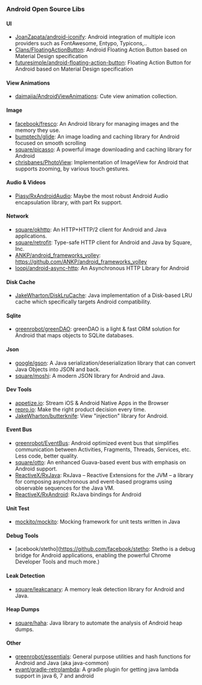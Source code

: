 ### Android Open Source Libs

#### UI
- [JoanZapata/android-iconify](https://github.com/JoanZapata/android-iconify): Android integration of multiple icon providers such as FontAwesome, Entypo, Typicons,..
- [Clans/FloatingActionButton](https://github.com/Clans/FloatingActionButton): Android Floating Action Button based on Material Design specification
- [futuresimple/android-floating-action-button](https://github.com/futuresimple/android-floating-action-button): Floating Action Button for Android based on Material Design specification

#### View Animations
- [daimajia/AndroidViewAnimations](https://github.com/daimajia/AndroidViewAnimations): Cute view animation collection.


#### Image
- [facebook/fresco](https://github.com/facebook/fresco): An Android library for managing images and the memory they use. 
- [bumptech/glide](https://github.com/bumptech/glide): An image loading and caching library for Android focused on smooth scrolling
- [square/picasso](https://github.com/square/picasso): A powerful image downloading and caching library for Android 
- [chrisbanes/PhotoView](https://github.com/chrisbanes/PhotoView): Implementation of ImageView for Android that supports zooming, by various touch gestures.

#### Audio & Videos
- [Piasy/RxAndroidAudio](https://github.com/Piasy/RxAndroidAudio): Maybe the most robust Android Audio encapsulation library, with part Rx support.

#### Network
- [square/okhttp](https://github.com/square/okhttp): An HTTP+HTTP/2 client for Android and Java applications.
- [square/retrofit](https://github.com/square/retrofit): Type-safe HTTP client for Android and Java by Square, Inc.
- [ANKP/android_frameworks_volley](https://github.com/ANKP/android_frameworks_volley): https://github.com/ANKP/android_frameworks_volley
- [loopj/android-async-http](https://github.com/loopj/android-async-http): An Asynchronous HTTP Library for Android

#### Disk Cache
- [JakeWharton/DiskLruCache](https://github.com/JakeWharton/DiskLruCache): Java implementation of a Disk-based LRU cache which specifically targets Android compatibility.

#### Sqlite
- [greenrobot/greenDAO](https://github.com/greenrobot/greenDAO): greenDAO is a light & fast ORM solution for Android that maps objects to SQLite databases. 

#### Json
- [google/gson](https://github.com/google/gson): A Java serialization/deserialization library that can convert Java Objects into JSON and back.
- [square/moshi](https://github.com/square/moshi): A modern JSON library for Android and Java. 

#### Dev Tools
- [appetize.io](https://appetize.io): Stream iOS & Android Native Apps in the Browser
- [repro.io](https://repro.io): Make the right product decision every time.
- [JakeWharton/butterknife](https://github.com/JakeWharton/butterknife): View "injection" library for Android.

#### Event Bus
- [greenrobot/EventBus](https://github.com/greenrobot/EventBus): Android optimized event bus that simplifies communication between Activities, Fragments, Threads, Services, etc. Less code, better quality.
- [square/otto](https://github.com/square/otto): An enhanced Guava-based event bus with emphasis on Android support. 
- [ReactiveX/RxJava](https://github.com/ReactiveX/RxJava): RxJava – Reactive Extensions for the JVM – a library for composing asynchronous and event-based programs using observable sequences for the Java VM.
- [ReactiveX/RxAndroid](https://github.com/ReactiveX/RxAndroid): RxJava bindings for Android

#### Unit Test
- [mockito/mockito](https://github.com/mockito/mockito): Mocking framework for unit tests written in Java

#### Debug Tools
- [acebook/stetho](https://github.com/facebook/stetho: Stetho is a debug bridge for Android applications, enabling the powerful Chrome Developer Tools and much more.)

#### Leak Detection
- [square/leakcanary](https://github.com/square/leakcanary): A memory leak detection library for Android and Java.

#### Heap Dumps
- [square/haha](https://github.com/square/haha): Java library to automate the analysis of Android heap dumps.

#### Other
- [greenrobot/essentials](https://github.com/greenrobot/essentials): General purpose utilities and hash functions for Android and Java (aka java-common)
- [evant/gradle-retrolambda](https://github.com/evant/gradle-retrolambda): A gradle plugin for getting java lambda support in java 6, 7 and android
